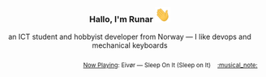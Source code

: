 <h3 align="center">Hallo, I'm Runar <img src="./assets/wave.gif" width="30px" height="30px"></h3>

<div align="center">an ICT student and hobbyist developer from Norway — I like devops and mechanical keyboards</div>

<br/>
<div align="right"><sub>
  <a href="https://www.last.fm/user/runarsf">Now Playing</a>: Eivør &mdash; Sleep On It (Sleep on It) &nbsp;&nbsp; <a href="https:&#x2F;&#x2F;www.last.fm&#x2F;music&#x2F;Eiv%C3%B8r&#x2F;_&#x2F;Sleep+On+It">:musical_note:</a>
</sub></div>

